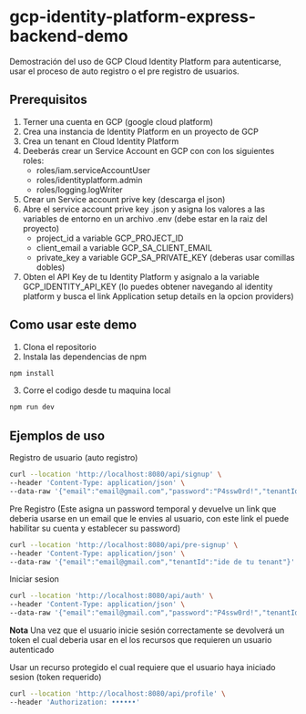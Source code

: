 # gcp-identity-platform-express-backend-demo

Demostración del uso de GCP Cloud Identity Platform para autenticarse, usar el proceso de auto registro o el pre registro de usuarios.

## Prerequisitos

1. Terner una cuenta en GCP (google cloud platform)
2. Crea una instancia de Identity Platform en un proyecto de GCP
3. Crea un tenant en Cloud Identity Platform
4. Deeberás crear un Service Account en GCP con con los siguientes roles:
   - roles/iam.serviceAccountUser
   - roles/identityplatform.admin
   - roles/logging.logWriter
5. Crear un Service account prive key (descarga el json)
6. Abre el service account prive key .json y asigna los valores a las variables de entorno en un archivo .env (debe estar en la raiz del proyecto)
   - project_id a variable GCP_PROJECT_ID
   - client_email a variable GCP_SA_CLIENT_EMAIL
   - private_key a variable GCP_SA_PRIVATE_KEY (deberas usar comillas dobles)
7. Obten el API Key de tu Identity Platform y asignalo a la variable GCP_IDENTITY_API_KEY (lo puedes obtener navegando al identity platform y busca el link Application setup details en la opcion providers)

## Como usar este demo

1. Clona el repositorio
2. Instala las dependencias de npm

```bash
npm install
```

3. Corre el codigo desde tu maquina local

```bash
npm run dev
```

## Ejemplos de uso

Registro de usuario (auto registro)

```bash
curl --location 'http://localhost:8080/api/signup' \
--header 'Content-Type: application/json' \
--data-raw '{"email":"email@gmail.com","password":"P4ssw0rd!","tenantId":"ide de tu tenant"}'
```

Pre Registro (Este asigna un password temporal y devuelve un link que deberia usarse en un email que le envies al usuario, con este link el puede habilitar su cuenta y establecer su password)

```bash
curl --location 'http://localhost:8080/api/pre-signup' \
--header 'Content-Type: application/json' \
--data-raw '{"email":"email@gmail.com","tenantId":"ide de tu tenant"}'
```

Iniciar sesion

```bash
curl --location 'http://localhost:8080/api/auth' \
--header 'Content-Type: application/json' \
--data-raw '{"email":"email@gmail.com","password":"P4ssw0rd!","tenantId":"tenantId":"ide de tu tenant"}'
```

**Nota** Una vez que el usuario inicie sesión correctamente se devolverá un token el cual deberia usar en el los recursos que requieren un usuario autenticado

Usar un recurso protegido el cual requiere que el usuario haya iniciado sesion (token requerido)

```bash
curl --location 'http://localhost:8080/api/profile' \
--header 'Authorization: ••••••'
```
